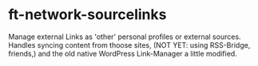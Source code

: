 # ft-network-sourcelinks
Manage external Links as 'other' personal profiles or external sources. Handles syncing content from thoose sites, (NOT YET: using RSS-Bridge, friends,) and the old native WordPress Link-Manager a little modified.
